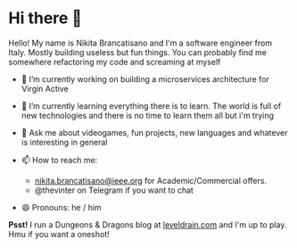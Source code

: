 # Hi there 👋
Hello! My name is Nikita Brancatisano and I'm a software engineer from Italy. Mostly building useless but fun things. You can probably find me somewhere refactoring my code and screaming at myself

- 🔭 I’m currently working on building a microservices architecture for Virgin Active
- 🌱 I’m currently learning everything there is to learn. The world is full of new technologies and there is no time to learn them all but i'm trying

- 💬 Ask me about videogames, fun projects, new languages and whatever is interesting in general

- 📫 How to reach me: 
  * nikita.brancatisano@ieee.org for Academic/Commercial offers. 
  * @thevinter on Telegram if you want to chat
  
- 😄 Pronouns: he / him


**Psst!** I run a Dungeons & Dragons blog at [leveldrain.com](leveldrain.com) and I'm up to play. Hmu if you want a oneshot!
